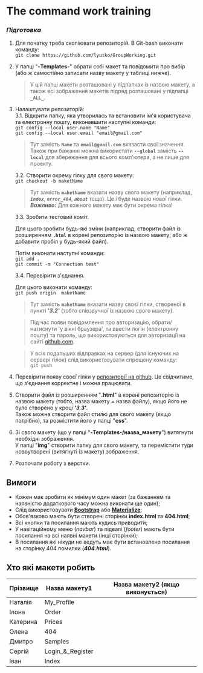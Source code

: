 # The command work training
### *Підготовка*

1. Для початку треба скопіювати репозиторій. В Git-bash виконати команду:  
        `git clone https://github.com/lyutko/GroupWorking.git`
2. У папці "**-Templates-**" обрати собі макет та повідомити про вибір (або ж самостійно записати назву макету у таблиці нижче).
    > У цій папці макети розташовані у підпапках із назвою макету, а також всі зображення макетів підряд розташовані у підпапці **`_ALL_`**.
3. Налаштувати репозиторій:  
    3.1. Відкрити папку, яка утворилась та встановити ім'я користувача та електронну пошту, виконавшити наступні команди:  
        `git config --local user.name "Name"`  
        `git config --local user.email "email@gmail.com"`

    > Тут замість  **`Name`**  та  **`email@gmail.com`**  вказасти свої значення.  
    > Також при бажанні можна використати **`--global`** замість **`--local`** для збереження для всього комп'ютера, а не лише для проекту.

    3.2. Створити окрему гілку для свого макету:  
        `git checkout -b maketName`  
    > Тут замість **`maketName`** вказати назву свого макету (наприклад, ***`index`***, ***`error_404`***, ***`about`*** тощо). Це і буде назвою нової гілки.  
    > ***Важливо:*** Для кожного макету має бути окрема гілка!

    3.3. Зробити тестовий коміт.  

    Для цього зробити будь-які зміни (наприклад, створити файл із розширенням **`.html`** в корені репозиторію із назвою макету; або ж добавити пробіл у будь-який файл).  

    Потім виконати наступні команди:  
        `git add .`  
        `git commit -m "Connection test"`  
		
	3.4. Перевірити з'єднання.  

    Для цього виконати команду:  
        `git push origin  maketName` 

    > Тут замість **`maketName`** вказати назву своєї гілки, створеної в пункті ***'3.2'*** (тобто співзвучної із назвою свого макету).  

    > Під час появи повідомлення про авторизацію, обрати/натиснути 'у вікні браузера', та ввести логін (електронну пошту) та пароль, що використовуються для авторизації на сайті [github.com](https://github.com).  
    
    > У всіх подальших відправках на сервер (для існуючих на сервері гілок) слід використовувати спрощену команду:  
    > `git push`  

4. Перевірити появу своєї гілки у [репозиторії на github](https://github.com/lyutko/GroupWorking). Це свідчитиме, що з'єднання корректне і можна працювати. 
5. Створити файл із розширенням "**.html**" в корені репозиторію із назвою макету (тобто, назва макету = назва файлу), якщо його не було створено у кроці ***'3.3'***.  
   Також можна створити файл стилю для свого макету (якщо потрібно), та розмістити його у папці "**css**".
6. Зі свого макету (що у папці "**-Templates-/назва_макету**") витягнути необхідні зображення.  
У папці "**img**" створити папку для свого макету, та перемістити туди новоутворені (витягнуті із макету) зображення.  
7. Розпочати роботу з верстки.



## Вимоги
- Кожен має зробити як мінімум один макет (за бажанням та наявністю додаткового часу можна виконати ще один);
- Слід використовувати [**Bootstrap**](https://getbootstrap.com/) або [**Materialize**](https://materializecss.com);
- Обов'язково мають бути створені сторінки **index.html** та **404.html**;
- Всі кнопки та посилання мають кудись приводити;
- У навігаційному меню (*navbar*) та підвалі (*footer*) мають бути посилання на всі наявні макети (інші сторінки);
- В посилання які нікуди не ведуть має бути встановлено посилання на сторінку 404 помилки (***404.html***).



## Хто які макети робить

| Прізвище |  Назва макету1   | Назва макету2 (якщо виконується) |
| -------- | ---------------- | -------------------------------- |
| Наталія  | My_Profile       |
| Ілона    | Order            |
| Катерина | Prices           |
| Олена    | 404              |
| Дмитро   | Samples          |
| Сергій   | Login_&_Register |
| Іван     | Index            |

